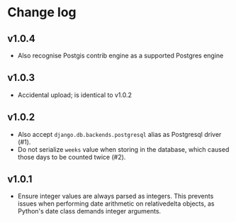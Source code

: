 # Change log

## v1.0.4

* Also recognise Postgis contrib engine as a supported Postgres engine

## v1.0.3

* Accidental upload; is identical to v1.0.2

## v1.0.2

* Also accept `django.db.backends.postgresql` alias as Postgresql driver (#1).
* Do not serialize `weeks` value when storing in the database, which caused those days to be counted twice (#2).

## v1.0.1

* Ensure integer values are always parsed as integers.  This prevents
issues when performing date arithmetic on relativedelta objects, as
Python's date class demands integer arguments.
